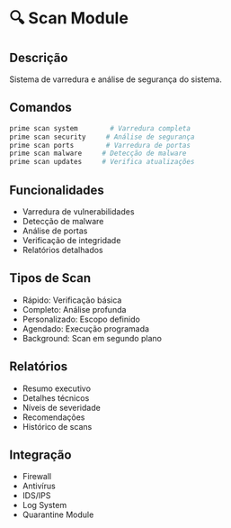 # 🔍 Scan Module

## Descrição
Sistema de varredura e análise de segurança do sistema.

## Comandos
```bash
prime scan system        # Varredura completa
prime scan security     # Análise de segurança
prime scan ports        # Varredura de portas
prime scan malware     # Detecção de malware
prime scan updates     # Verifica atualizações
```

## Funcionalidades
- Varredura de vulnerabilidades
- Detecção de malware
- Análise de portas
- Verificação de integridade
- Relatórios detalhados

## Tipos de Scan
- Rápido: Verificação básica
- Completo: Análise profunda
- Personalizado: Escopo definido
- Agendado: Execução programada
- Background: Scan em segundo plano

## Relatórios
- Resumo executivo
- Detalhes técnicos
- Níveis de severidade
- Recomendações
- Histórico de scans

## Integração
- Firewall
- Antivírus
- IDS/IPS
- Log System
- Quarantine Module